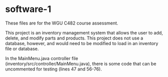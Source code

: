 # software-1
These files are for the WGU C482 course assessment.

This project is an inventory management system that allows the user to add, delete, and modify parts and products. This project does not use a database, however, and would need to be modified to load in an inventory file or database.

In the MainMenu.java controller file (inventory/src/controller/MainMenu.java), there is some code that can be uncommented for testing (lines 47 and 56-76).
